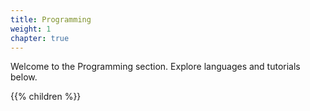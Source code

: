 ```yaml
---
title: Programming
weight: 1
chapter: true
---
```


Welcome to the Programming section. Explore languages and tutorials below.

{{% children %}}

